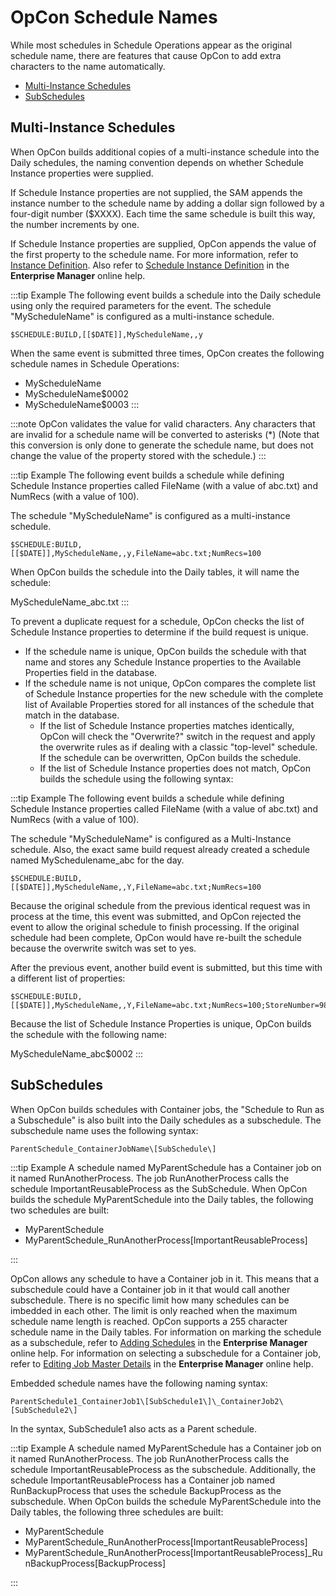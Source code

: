 # OpCon Schedule Names

While most schedules in Schedule Operations appear as the original schedule name, there are features that cause OpCon to add extra characters to the name automatically.

- [Multi-Instance Schedules](#Multi-In)
- [SubSchedules](#SubSched)

## Multi-Instance Schedules

When OpCon builds additional copies of a multi-instance schedule into the Daily schedules, the naming convention depends on whether Schedule Instance properties were supplied.

If Schedule Instance properties are not supplied, the SAM appends the instance number to the schedule name by adding a dollar sign followed by a four-digit number ($XXXX). Each time the same schedule is built this way, the number increments by one.

If Schedule Instance properties are supplied, OpCon appends the value of the first property to the schedule name. For more information, refer to [Instance Definition](../job-components/instances.md). Also refer to [Schedule Instance Definition](../Files/UI/Enterprise-Manager/Schedule-Instance-Definition.md) in the **Enterprise Manager** online help.

:::tip Example
The following event builds a schedule into the Daily schedule using only the required parameters for the event. The schedule "MyScheduleName" is configured as a multi-instance schedule.

```shell
$SCHEDULE:BUILD,[[$DATE]],MyScheduleName,,y
```

When the same event is submitted three times, OpCon creates the following schedule names in Schedule Operations:

- MyScheduleName
- MyScheduleName$0002
- MyScheduleName$0003
:::

:::note
OpCon validates the value for valid characters. Any characters that are invalid for a schedule name will be converted to asterisks (\*) (Note that this conversion is only done to generate the schedule name, but does not change the value of the property stored with the schedule.)
:::

:::tip Example
The following event builds a schedule while defining Schedule Instance properties called FileName (with a value of abc.txt) and NumRecs (with a value of 100).

The schedule "MyScheduleName" is configured as a multi-instance schedule.

```shell
$SCHEDULE:BUILD,[[$DATE]],MyScheduleName,,y,FileName=abc.txt;NumRecs=100
```

When OpCon builds the schedule into the Daily tables, it will name the schedule:

MyScheduleName_abc.txt
:::

To prevent a duplicate request for a schedule, OpCon checks the list of Schedule Instance properties to determine if the build request is unique.

- If the schedule name is unique, OpCon builds the schedule with that name and stores any Schedule Instance properties to the Available Properties field in the database.
- If the schedule name is not unique, OpCon compares the complete list of Schedule Instance properties for the new schedule with the complete list of Available Properties stored for all instances of the schedule that match in the database.
  - If the list of Schedule Instance properties matches identically, OpCon will check the "Overwrite?" switch in the request and apply the overwrite rules as if dealing with a classic "top-level" schedule. If the schedule can be overwritten, OpCon builds the schedule.
  - If the list of Schedule Instance properties does not match, OpCon builds the schedule using the following syntax:

:::tip Example
The following event builds a schedule while defining Schedule Instance properties called FileName (with a value of abc.txt) and NumRecs (with a value of 100).

The schedule "MyScheduleName" is configured as a Multi-Instance schedule. Also, the exact same build request already created a schedule named MySchedulename_abc for the day.

```shell
$SCHEDULE:BUILD,[[$DATE]],MyScheduleName,,Y,FileName=abc.txt;NumRecs=100
```

Because the original schedule from the previous identical request was in process at the time, this event was submitted, and OpCon rejected the event to allow the original schedule to finish processing. If the original schedule had been complete, OpCon would have re-built the schedule because the overwrite switch was set to yes.

After the previous event, another build event is submitted, but this time with a different list of properties:

```shell
$SCHEDULE:BUILD,[[$DATE]],MyScheduleName,,Y,FileName=abc.txt;NumRecs=100;StoreNumber=985
```

Because the list of Schedule Instance Properties is unique, OpCon builds the schedule with the following name:

MyScheduleName_abc$0002
:::

## SubSchedules

When OpCon builds schedules with Container jobs, the "Schedule to Run as a Subschedule" is also built into the Daily schedules as a subschedule. The subschedule name uses the following syntax:

```shell
ParentSchedule_ContainerJobName\[SubSchedule\]
```

:::tip Example
A schedule named MyParentSchedule has a Container job on it named RunAnotherProcess. The job RunAnotherProcess calls the schedule ImportantReusableProcess as the SubSchedule. When OpCon builds the schedule MyParentSchedule into the Daily tables, the following two schedules are built:

- MyParentSchedule
- MyParentSchedule_RunAnotherProcess[ImportantReusableProcess]

:::

OpCon allows any schedule to have a Container job in it. This means that a subschedule could have a Container job in it that would call another subschedule. There is no specific limit how many schedules can be imbedded in each other. The limit is only reached when the maximum schedule name length is reached. OpCon supports a 255 character schedule name in the Daily tables. For information on marking the schedule as a subschedule, refer to [Adding Schedules](../Files/UI/Enterprise-Manager/Adding-Schedules.md) in the **Enterprise Manager** online help. For information on selecting a subschedule for a Container job, refer to [Editing Job Master Details](../Files/UI/Enterprise-Manager/Editing-Job-Master-Details.md) in the **Enterprise Manager** online help.

Embedded schedule names have the following naming syntax:

```shell
ParentSchedule1_ContainerJob1\[SubSchedule1\]\_ContainerJob2\[SubSchedule2\]
```

In the syntax, SubSchedule1 also acts as a Parent schedule.

:::tip Example
A schedule named MyParentSchedule has a Container job on it named RunAnotherProcess. The job RunAnotherProcess calls the schedule ImportantReusableProcess as the subschedule. Additionally, the schedule ImportantReusableProcess has a Container job named RunBackupProcess that uses the schedule BackupProcess as the subschedule. When OpCon builds the schedule MyParentSchedule into the Daily tables, the following three schedules are built:

- MyParentSchedule
- MyParentSchedule_RunAnotherProcess[ImportantReusableProcess]
- MyParentSchedule_RunAnotherProcess[ImportantReusableProcess]_RunBackupProcess[BackupProcess]

:::
